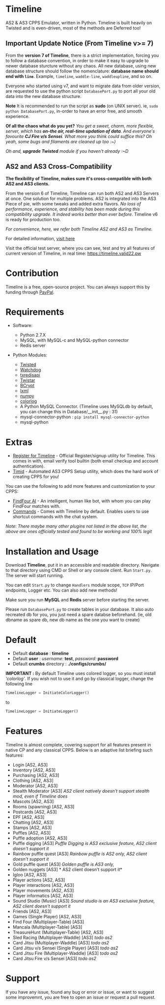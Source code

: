 # Timeline
AS2 & AS3 CPPS Emulator, written in Python.
Timeline is built heavily on Twisted and is even-driven, most of the methods are Deferred too!

## Important Update Notice (From Timeline v>= 7)
From the **version 7 of Timeline**, there is a strict implementation, forcing you to follow a database convention, in order to make it easy to upgrade to newer database sturcture without any chaos. All new database, using new database structure should follow the nomenclature: **database name should end with `line`**. Example, `timeline`, `waddle-line`, `waddleupline`, and so on.

Everyone who started using v7, and want to migrate data from older version, are requested to use the python script `DatabasePort.py` to port all your old data into the new database structure.

**Note** It is recommended to run the script as **sudo** (on UNIX server). ie, `sudo python DatabasePort.py`, in-order to have an error free, and smooth experience.

**Of all the chaos what do you yet?** *You get a sweet, charm, more flexible, server, which has __on-the air, real-time updation of data__. And everyone's favourite __CJ Fire v/s Sensei__. What more you think could suffice this? Oh yeah, some bugs and filaments are cleaned up too :~)*

*Oh and, **upgrade Twisted** module if you haven't already :~D*

## AS2 and AS3 Cross-Compatibility
**The flexibility of Timeline, makes sure it's cross-compatible with both AS2 and AS3 clients.** 

From the version 6 of Timeline, Timeline can run both AS2 and AS3 Servers at once. One solution for multiple problems. AS2 is integrated into the AS3 Piece of pie, with some tweaks and added extra flavors. *No loss of performance, experience, and stability has been made during this compatibility upgrade. It indeed works better than ever before*. Timeline v6 is ready for production too.

*For convenience, here, we refer both Timeline AS2 and AS3 as Timeline.*

For detailed information, [visit here](https://aureus.pw/topic/1619-timeline-stable-as3-cpps-server/)

Visit the official test server, where you can see, test and try all features of current version of Timeline, in real time: https://timeline.valid22.pw

# Contribution
Timeline is a free, open-source project. You can always support this by funding through [PayPal](https://www.paypal.me/valid22).

# Requirements
* Software:
  - Python 2.7.X
  - MySQL, with MySQL-c and MySQL-python connector
  - Redis server

* Python Modules: 
  - [Twisted](https://twistedmatrix.com)
  - [Watchdog](http://pythonhosted.org/watchdog/)
  - [txredisapi](https://github.com/fiorix/txredisapi)
  - [Twistar](http://findingscience.com/twistar/)
  - [BCrypt](https://pypi.python.org/pypi/bcrypt/)
  - [lxml](http://lxml.de/installation.html)
  - [numpy](http://www.numpy.org/)
  - [colorlog](https://github.com/borntyping/python-colorlog)
  - A Python MySQL Connector. (Timeline uses MySQLdb by default, you can change this in Database/\_\_init\_\_.py : 31)
  - mysql-connector-python : `pip install mysql-connector-python`
  - mysql-python
  
# Extras
- [Register for Timeline](https://github.com/Times-0/Register/) - Official Register/signup utility for Timeline. This comes in with, email verify tool builtin (both email checkup and account authentication).
- [Timid](https://github.com/Times-0/Timid) - Automated AS3 CPPS Setup utility, which does the hard work of creating CPPS for you!

You can use the following to add more features and customization to your CPPS:
  - [FindFour AI](https://github.com/Times-0/Timeline-FindFourAI/) - An intelligent, human like bot, with whom you can play FindFour matches with.
  - [Commands](https://github.com/Times-0/Timeline/blob/master/Timeline/Plugins/Commands) - Comes with Timeline by default. Enables users to use shortcut commands with the chat system.
  
*Note: There maybe many other plugins not listed in the above list, the above are ones officially tested and found to be working and 100% legit*

# Installation and Usage
Download **Timeline**, put it in an accessible and readable directory. Navigate to that directory using CMD or Shell or any console client. Run `Start.py`. The server will start running.

You can edit `Start.py` to change `Handlers` module scope, `TCP` IP/Port endpoints, Logger etc. You can also add new methods!

Make sure you run **MySQL** and **Redis** server before starting the server.

Please run `DatabasePort.py` to create tables in your database. It also auto recreated db for you, you just need a spare databse beforehand. (ie, old dbname as spare db, new db name as the one you want to create)

# Default
* Default **database**          : **timeline**
* Default **user**              : *username:* **test**, *password:* **password**
* Default **crumbs** directory  : **./configs/crumbs/**

**IMPORTANT :** 
    By default Timeline uses colored logger, so you must install _'colorlog'_. If you wish not to use it and go by classical logger, change the following line
```py
TimelineLogger = InitiateColorLogger()
```
to
```py
TimelineLogger = InitiateLogger()
```

# Features
Timeline is almost complete, covering support for all features present in native CP and any classical CPPS. Below is an adaptive list briefing such features:
- Login                 \[AS2, AS3]
- Inventory             \[AS2, AS3]
- Purchasing            \[AS2, AS3]
- Clothing              \[AS2, AS3]
- Moderator             \[AS2, AS3]
- Stealth Moderator     \[AS3]  *AS2 client natively doesn't support stealth mod, even if Timeline does*
- Mascots               \[AS2, AS3]
- Rooms (spawning)      \[AS2, AS3]
- Postcards             \[AS2, AS3]
- EPF                   \[AS2, AS3]
- Chatting              \[AS2, AS3]
- Stamps                \[AS2, AS3]
- Puffles               \[AS2, AS3]
- Puffle adoption       \[AS2, AS3]
- Puffle digging        \[AS3] *Puffle Digging is AS3 exclusive feature, AS2 client doesn't support it*
- Rainbow puffle quest  \[AS3] *Rainbow puffle is AS2 only, AS2 client doesn't support it*
- Gold puffle quest     \[AS3] *Golden puffle is AS3 only,*
- Golden nuggets        \[AS3] *       AS2 client doesn't support it*
- Igloo                 \[AS2, AS3]
- Player actions        \[AS2, AS3]
- Player interactions   \[AS2, AS3]
- Player movements      \[AS2, AS3]
- Player informatics    \[AS2, AS3]
- Sound Studio (Music)  \[AS3] *Sound studio is an AS3 exclusive feature, AS2 client doesn't support it*
- Friends               \[AS2, AS3]
- Games (Single Player) \[AS2, AS3]
- Find Four (Multiplayer-Table)         \[AS3]
- Mancala (Multiplayer-Table)           \[AS3]
- TreasureHunt (Multiplayer-Table) \[AS2, AS3]
- Sled Racing (Multiplayer-Waddle)      \[AS3] *todo as2*
- Card Jitsu (Multiplayer-Waddle)       \[AS3] *todo as2*
- Card Jitsu v/s Sensei (Single Player) \[AS3] *todo as2*
- Card Jitsu Fire (Multiplayer-Waddle)  \[AS3] *todo as2*
- Card Jitsu Fire v/s Sensei           \[AS3] *todo as2*

# Support
If you have any issue, found any bug or error or issue, or want to suggest some improvemnt, you are free to open an issue or request a pull request.
